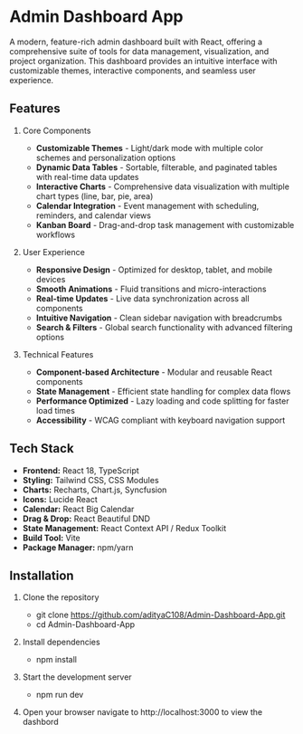 # Admin Dashboard App

A modern, feature-rich admin dashboard built with React, offering a comprehensive suite of tools for data management, visualization, and project organization. This dashboard provides an intuitive interface with customizable themes, interactive components, and seamless user experience.

## Features

1) Core Components

   - **Customizable Themes** - Light/dark mode with multiple color schemes and personalization options
   - **Dynamic Data Tables** - Sortable, filterable, and paginated tables with real-time data updates
   - **Interactive Charts** - Comprehensive data visualization with multiple chart types (line, bar, pie, area)
   - **Calendar Integration** - Event management with scheduling, reminders, and calendar views
   - **Kanban Board** - Drag-and-drop task management with customizable workflows

2) User Experience

   - **Responsive Design** - Optimized for desktop, tablet, and mobile devices
   - **Smooth Animations** - Fluid transitions and micro-interactions
   - **Real-time Updates** - Live data synchronization across all components
   - **Intuitive Navigation** - Clean sidebar navigation with breadcrumbs
   - **Search & Filters** - Global search functionality with advanced filtering options

3) Technical Features

   - **Component-based Architecture** - Modular and reusable React components
   - **State Management** - Efficient state handling for complex data flows
   - **Performance Optimized** - Lazy loading and code splitting for faster load times
   - **Accessibility** - WCAG compliant with keyboard navigation support

## Tech Stack

- **Frontend:** React 18, TypeScript
- **Styling:** Tailwind CSS, CSS Modules
- **Charts:** Recharts, Chart.js, Syncfusion
- **Icons:** Lucide React
- **Calendar:** React Big Calendar
- **Drag & Drop:** React Beautiful DND
- **State Management:** React Context API / Redux Toolkit
- **Build Tool:** Vite
- **Package Manager:** npm/yarn

## Installation

1) Clone the repository
   - git clone https://github.com/adityaC108/Admin-Dashboard-App.git
   - cd Admin-Dashboard-App

2) Install dependencies
   - npm install

3) Start the development server
   - npm run dev

4) Open your browser navigate to http://localhost:3000 to view the dashbord
